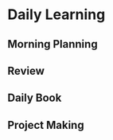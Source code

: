 <h1>Daily Learning</h1>

<h2>Morning Planning</h2>
<h2>Review</h2>
<h2>Daily Book</h2>
<h2>Project Making</h2>
